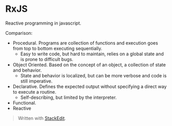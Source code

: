 # RxJS

Reactive programming in javascript.

Comparison: 
- Procedural. Programs are collection of functions and execution goes from top to bottom executing sequentially. 
	- Easy to write code, but hard to maintain, relies on a global state and is prone to difficult bugs.
- Object Oriented. Based on the concept of an object, a collection of state and behavior. 
	- State and behavior is localized, but can be more verbose and code is still imperative.
- Declarative. Defines the expected output without specifying a direct way to execute a routine. 
	- Self-describing, but limited by the interpreter.
- Functional. 
- Reactive

> Written with [StackEdit](https://stackedit.io/).
<!--stackedit_data:
eyJoaXN0b3J5IjpbNzQ0OTQzMDk1LDE2OTA3Njk2MjhdfQ==
-->